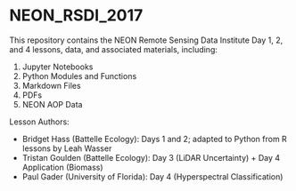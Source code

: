 ﻿# NEON_RSDI_2017
This repository contains the NEON Remote Sensing Data Institute Day 1, 2, and 4 lessons, data, and associated materials, including:
1. Jupyter Notebooks 
2. Python Modules and Functions 
3. Markdown Files 
4. PDFs
5. NEON AOP Data 

Lesson Authors:
- Bridget Hass (Battelle Ecology): Days 1 and 2; adapted to Python from R lessons by Leah Wasser
- Tristan Goulden (Battelle Ecology): Day 3 (LiDAR Uncertainty) + Day 4 Application (Biomass)
- Paul Gader (University of Florida): Day 4 (Hyperspectral Classification)
